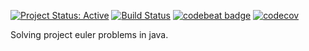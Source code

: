 [![Project Status: Active](http://www.repostatus.org/badges/latest/active.svg)](http://www.repostatus.org/#active)
[![Build Status](https://travis-ci.org/ZsoltFabok/project_euler_java.svg?branch=master)](https://travis-ci.org/ZsoltFabok/project_euler_java)
[![codebeat badge](https://codebeat.co/badges/79dd29e4-185a-46d5-b913-a68b3dd197f4)](https://codebeat.co/projects/github-com-zsoltfabok-project_euler_java-master)
[![codecov](https://codecov.io/gh/ZsoltFabok/project_euler_java/branch/master/graph/badge.svg)](https://codecov.io/gh/ZsoltFabok/project_euler_java)

Solving project euler problems in java.